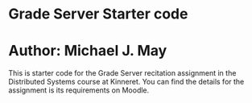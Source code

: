 # Grade Server Starter code
# Author:  Michael J. May

This is starter code for the Grade Server recitation assignment in the Distributed Systems course at Kinneret.  You can find the details for the assignment is its requirements on Moodle.
